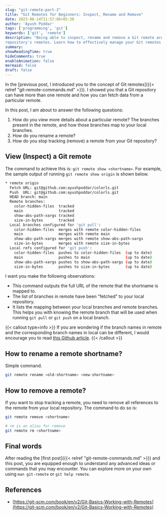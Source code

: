 ```yaml
---
slug: "git-remote-part-2"
title: "Git Remotes for Beginners: Inspect, Rename and Remove"
date: 2023-08-14T11:57:06+05:30
author: 'Ayush Poddar'
tags: ['programming', 'git']
keywords: ['git', 'remote']
description: "Being able to inspect, rename and remove a Git remote are essential to managing your
repository's remotes. Learn how to effectively manage your Git remotes."
summary:
showReadingTime: true
hideComments: true
enableAnimation: false
mermaid: false
draft: false
---
```


In the [previous post, I introduced you to the concept of Git remotes]({{< relref "git-remote-commands.md" >}}). I showed you that a Git repository can have more than one remote and how you can fetch data from a particular remote.

In this post, I am about to answer the following questions:
1. How do you view more details about a particular remote? The branches present in the remote, and
   how those branches map to your local branches.
2. How do you rename a remote?
3. How do you stop tracking (remove) a remote from your Git repository?

## View (Inspect) a Git remote
The command to achieve this is: `git remote show <shortname>`. For example, the sample output of running `git
remote show origin` is shown below.

```bash
* remote origin
  Fetch URL: git@github.com:ayushpoddar/colorls.git
  Push  URL: git@github.com:ayushpoddar/colorls.git
  HEAD branch: main
  Remote branches:
    color-hidden-files  tracked
    main                tracked
    show-abs-path-xargs tracked
    size-in-bytes       tracked
  Local branches configured for 'git pull':
    color-hidden-files  merges with remote color-hidden-files
    main                merges with remote main
    show-abs-path-xargs merges with remote show-abs-path-xargs
    size-in-bytes       merges with remote size-in-bytes
  Local refs configured for 'git push':
    color-hidden-files  pushes to color-hidden-files  (up to date)
    main                pushes to main                (up to date)
    show-abs-path-xargs pushes to show-abs-path-xargs (up to date)
    size-in-bytes       pushes to size-in-bytes       (up to date)
```

I want you make the following observations:
- This command outputs the full URL of the remote that the shortname is mapped to.
- The list of branches in remote have been "fetched" to your local repository.
- It lists the mapping between your local branches and remote branches. This helps you with knowing
  the remote branch that will be used when running `git pull` or `git push` on a local branch.

{{< callout type=info >}}
If you are wondering if the branch names in remote and the corresponding branch names in local can
be different, I would encourage you to read [this Github article](https://docs.github.com/en/get-started/using-git/pushing-commits-to-a-remote-repository#renaming-branches).
{{< /callout >}}

## How to rename a remote shortname?
Simple command.

```bash
git remote rename <old-shortname> <new-shortname>
```

## How to remove a remote?
If you want to stop tracking a remote, you need to remove all references to the remote from your
local repository. The command to do so is:

```bash
git remote remove <shortname>

# rm is an alias for remove
git remote rm <shortname>
```

## Final words
After reading the [first post]({{< relref "git-remote-commands.md" >}}) and this post, you are
equipped enough to understand any advanced ideas or commands that you may encounter. You can explore
more on your own using `man git-remote` or `git help remote`.

## References
- [https://git-scm.com/book/en/v2/Git-Basics-Working-with-Remotes](https://git-scm.com/book/en/v2/Git-Basics-Working-with-Remotes)

